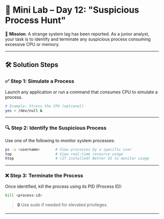 # 🧪 Mini Lab – Day 12: "Suspicious Process Hunt"

🎯 **Mission**: A strange system lag has been reported. As a junior analyst, your task is to identify and terminate any suspicious process consuming excessive CPU or memory.

---

## 🛠️ Solution Steps

### ✅ Step 1: Simulate a Process

Launch any application or run a command that consumes CPU to simulate a process.

```bash
# Example: Stress the CPU (optional)
yes > /dev/null &
```

---

### 🔍 Step 2: Identify the Suspicious Process

Use one of the following to monitor system processes:

```bash
ps -u <username>       # View processes by a specific user
top                    # View real-time resource usage
htop                   # (If installed) Better UI to monitor usage
```

---

### ❌ Step 3: Terminate the Process

Once identified, kill the process using its PID (Process ID):

```bash
kill <process-id>
```
> 🔒 Use sudo if needed for elevated privileges.

---

